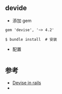 ## devide 
- 添加 gem
```
gem 'devise', '~> 4.2'

$ bundle install  # 安装 
```

- 配置
```

```

## 参考
- [Devise in rails](https://wdi-sg.github.io/gitbook-2019/06-ruby-rails/rails-security/devise.html)
- []()
